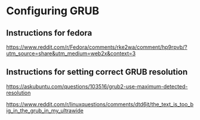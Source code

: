 # Configuring GRUB

## Instructions for fedora

https://www.reddit.com/r/Fedora/comments/rke2wa/comment/hp9rpvb/?utm_source=share&utm_medium=web2x&context=3

## Instructions for setting correct GRUB resolution

https://askubuntu.com/questions/103516/grub2-use-maximum-detected-resolution

https://www.reddit.com/r/linuxquestions/comments/dtd6jt/the_text_is_too_big_in_the_grub_in_my_ultrawide
